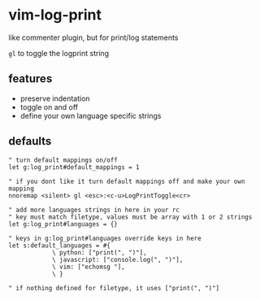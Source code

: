 # vim-log-print

like commenter plugin, but for print/log statements

`gl` to toggle the logprint string

## features

* preserve indentation
* toggle on and off
* define your own language specific strings

## defaults

```vim
" turn default mappings on/off
let g:log_print#default_mappings = 1

" if you dont like it turn default mappings off and make your own mapping
nnoremap <silent> gl <esc>:<c-u>LogPrintToggle<cr>

" add more languages strings in here in your rc
" key must match filetype, values must be array with 1 or 2 strings
let g:log_print#languages = {}

" keys in g:log_print#languages override keys in here
let s:default_languages = #{
			\ python: ["print(", ")"],
			\ javascript: ["console.log(", ")"],
			\ vim: ["echomsg "],
			\ }

" if nothing defined for filetype, it uses ["print(", ")"]
```
